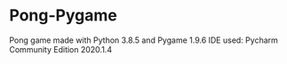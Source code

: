 # Pong-Pygame
Pong game made with Python 3.8.5 and Pygame 1.9.6
IDE used: Pycharm Community Edition 2020.1.4
